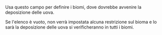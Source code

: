 Usa questo campo per definire i biomi, dove dovrebbe avvenire la deposizione delle uova.

Se l'elenco è vuoto, non verrà impostata alcuna restrizione sul bioma e lo sarà la deposizione delle uova si verificheranno in tutti i biomi.